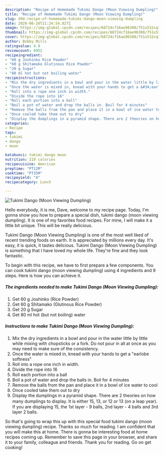 ```yaml
---
description: "Recipe of Homemade Tukimi Dango (Moon Viewing Dumpling)"
title: "Recipe of Homemade Tukimi Dango (Moon Viewing Dumpling)"
slug: 494-recipe-of-homemade-tukimi-dango-moon-viewing-dumpling
date: 2020-06-26T21:24:54.827Z
image: https://img-global.cpcdn.com/recipes/68724cf16ae96308/751x532cq70/tukimi-dango-moon-viewing-dumpling-recipe-main-photo.jpg
thumbnail: https://img-global.cpcdn.com/recipes/68724cf16ae96308/751x532cq70/tukimi-dango-moon-viewing-dumpling-recipe-main-photo.jpg
cover: https://img-global.cpcdn.com/recipes/68724cf16ae96308/751x532cq70/tukimi-dango-moon-viewing-dumpling-recipe-main-photo.jpg
author: Bobby Mills
ratingvalue: 4.9
reviewcount: 6952
recipeingredient:
- "60 g Joshinko Rice Powder"
- "60 g Shitamako Glutinous Rice Powder"
- "20 g Sugar"
- "80 ml hot but not boiling water"
recipeinstructions:
- "Mix the dry ingredients in a bowl and pour in the water little by little while mixing with chopsticks or a fork. Do not pour in all at once as you may need to make sure of the consistency."
- "Once the water is mixed in, knead with your hands to get a &#34;earlobe softness&#34;"
- "Roll into a rope one inch in width."
- "Divide the rope into 16"
- "Roll each portion into a ball"
- "Boil a pot of water and drop the balls in. Boil for 4 minutes"
- "Remove the balls from the pan and place it in a bowl of ice water to cool"
- "Once cooled take them out to dry"
- "Display the dumplings in a pyramid shape. There are 2 theories on how many dumplings to display. It is either 15, 13, or 12 or 13 (on a leap year).　If you are displaying 15, the 1st layer - 9 balls, 2nd layer - 4 balls and 3rd layer 2 balls."
categories:
- Recipe
tags:
- tukimi
- dango
- moon

katakunci: tukimi dango moon 
nutrition: 219 calories
recipecuisine: American
preptime: "PT12M"
cooktime: "PT35M"
recipeyield: "4"
recipecategory: Lunch

---
```



![Tukimi Dango (Moon Viewing Dumpling)](https://img-global.cpcdn.com/recipes/68724cf16ae96308/751x532cq70/tukimi-dango-moon-viewing-dumpling-recipe-main-photo.jpg)

Hello everybody, it is me, Dave, welcome to my recipe page. Today, I'm gonna show you how to prepare a special dish, tukimi dango (moon viewing dumpling). It is one of my favorites food recipes. For mine, I will make it a little bit unique. This will be really delicious.

Tukimi Dango (Moon Viewing Dumpling) is one of the most well liked of recent trending foods on earth. It is appreciated by millions every day. It's easy, it is quick, it tastes delicious. Tukimi Dango (Moon Viewing Dumpling) is something that I have loved my whole life. They're fine and they look fantastic.




To begin with this recipe, we have to first prepare a few components. You can cook tukimi dango (moon viewing dumpling) using 4 ingredients and 9 steps. Here is how you can achieve it.

<!--inarticleads1-->

##### The ingredients needed to make Tukimi Dango (Moon Viewing Dumpling):

1. Get 60 g Joshinko (Rice Powder)
1. Get 60 g Shitamako (Glutinous Rice Powder)
1. Get 20 g Sugar
1. Get 80 ml hot (but not boiling) water




<!--inarticleads2-->

##### Instructions to make Tukimi Dango (Moon Viewing Dumpling):

1. Mix the dry ingredients in a bowl and pour in the water little by little while mixing with chopsticks or a fork. Do not pour in all at once as you may need to make sure of the consistency.
1. Once the water is mixed in, knead with your hands to get a &#34;earlobe softness&#34;
1. Roll into a rope one inch in width.
1. Divide the rope into 16
1. Roll each portion into a ball
1. Boil a pot of water and drop the balls in. Boil for 4 minutes
1. Remove the balls from the pan and place it in a bowl of ice water to cool
1. Once cooled take them out to dry
1. Display the dumplings in a pyramid shape. There are 2 theories on how many dumplings to display. It is either 15, 13, or 12 or 13 (on a leap year).　If you are displaying 15, the 1st layer - 9 balls, 2nd layer - 4 balls and 3rd layer 2 balls.




So that's going to wrap this up with this special food tukimi dango (moon viewing dumpling) recipe. Thanks so much for reading. I am confident that you will make this at home. There is gonna be interesting food at home recipes coming up. Remember to save this page in your browser, and share it to your family, colleague and friends. Thank you for reading. Go on get cooking!
